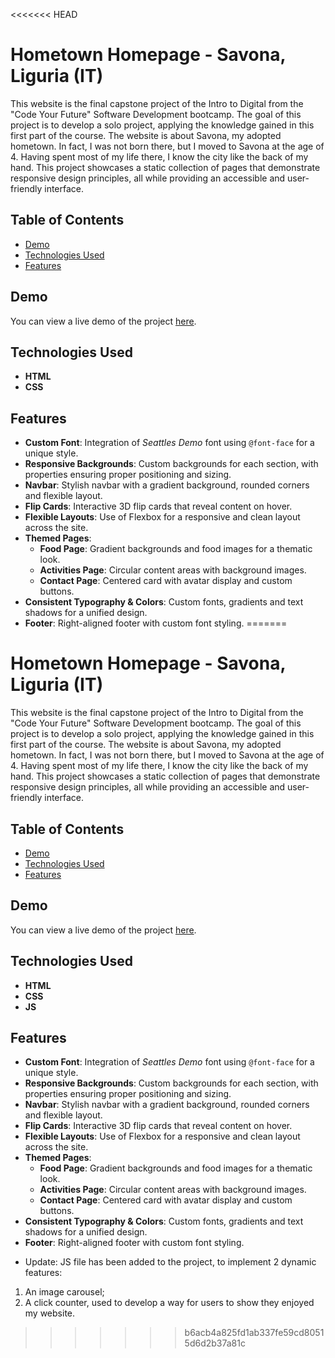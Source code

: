 <<<<<<< HEAD
# Hometown Homepage - Savona, Liguria (IT)

This website is the final capstone project of the Intro to Digital from the "Code Your Future" Software Development bootcamp.
The goal of this project is to develop a solo project, applying the knowledge gained in this first part of the course.
The website is about Savona, my adopted hometown. In fact, I was not born there, but I moved to Savona at the age of 4. Having spent most of my life there, I know the city like the back of my hand.
This project showcases a static collection of pages that demonstrate responsive design principles, all while providing an accessible and user-friendly interface.

## Table of Contents

- [Demo](#demo)
- [Technologies Used](#technologies-used)
- [Features](#features)

## Demo

You can view a live demo of the project [here](https://hometown-homepage-savona-cdetata.netlify.app/).

## Technologies Used

- **HTML**
- **CSS**

## Features

- **Custom Font**: Integration of _Seattles Demo_ font using `@font-face` for a unique style.
- **Responsive Backgrounds**: Custom backgrounds for each section, with properties ensuring proper positioning and sizing.
- **Navbar**: Stylish navbar with a gradient background, rounded corners and flexible layout.
- **Flip Cards**: Interactive 3D flip cards that reveal content on hover.
- **Flexible Layouts**: Use of Flexbox for a responsive and clean layout across the site.
- **Themed Pages**:
  - **Food Page**: Gradient backgrounds and food images for a thematic look.
  - **Activities Page**: Circular content areas with background images.
  - **Contact Page**: Centered card with avatar display and custom buttons.
- **Consistent Typography & Colors**: Custom fonts, gradients and text shadows for a unified design.
- **Footer**: Right-aligned footer with custom font styling.
=======
# Hometown Homepage - Savona, Liguria (IT)

This website is the final capstone project of the Intro to Digital from the "Code Your Future" Software Development bootcamp.
The goal of this project is to develop a solo project, applying the knowledge gained in this first part of the course.
The website is about Savona, my adopted hometown. In fact, I was not born there, but I moved to Savona at the age of 4. Having spent most of my life there, I know the city like the back of my hand.
This project showcases a static collection of pages that demonstrate responsive design principles, all while providing an accessible and user-friendly interface.

## Table of Contents

- [Demo](#demo)
- [Technologies Used](#technologies-used)
- [Features](#features)

## Demo

You can view a live demo of the project [here](https://hometown-homepage-savona-cdetata.netlify.app/).

## Technologies Used

- **HTML**
- **CSS**
- **JS**

## Features

- **Custom Font**: Integration of _Seattles Demo_ font using `@font-face` for a unique style.
- **Responsive Backgrounds**: Custom backgrounds for each section, with properties ensuring proper positioning and sizing.
- **Navbar**: Stylish navbar with a gradient background, rounded corners and flexible layout.
- **Flip Cards**: Interactive 3D flip cards that reveal content on hover.
- **Flexible Layouts**: Use of Flexbox for a responsive and clean layout across the site.
- **Themed Pages**:
  - **Food Page**: Gradient backgrounds and food images for a thematic look.
  - **Activities Page**: Circular content areas with background images.
  - **Contact Page**: Centered card with avatar display and custom buttons.
- **Consistent Typography & Colors**: Custom fonts, gradients and text shadows for a unified design.
- **Footer**: Right-aligned footer with custom font styling.

* Update: JS file has been added to the project, to implement 2 dynamic features:
1) An image carousel;
2) A click counter, used to develop a way for users to show they enjoyed my website.

>>>>>>> b6acb4a825fd1ab337fe59cd80515d6d2b37a81c
